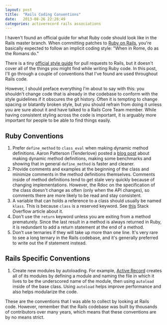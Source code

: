 ```yaml
---
layout: post
title:  "Rails Coding Conventions"
date:   2013-08-26 22:28:49
categories: activerecord rails associations
---
```


I haven't found an official guide for what Ruby code should look like in the Rails master branch. When committing patches to [Ruby on Rails][railsgithub], you're basically expected to follow an implicit coding style: "When in Rome, do as the Romans do."

There is a tiny [official style guide][styleguide] for pull requests to Rails, but it doesn't cover all of the things you might find while writing Ruby code. In this post, I'll go through a couple of conventions that I've found are used throughout Rails code.

However, I should preface everything I'm about to say with this: you shouldn't change code that is already in the codebase to conform with the style guidelines if it obscures the git history. Often it is tempting to change spacing or blatantly broken style, but you should refrain from doing it unless you are sure about it and have talked to a Rails Core Team member. While having consistent styling across the code is important, it is arguably more important for people to be able to find things easily.

## Ruby Conventions

1. Prefer `define_method` to `class_eval` when making dynamic method definitions. Aaron Patterson (Tenderlove) posted a [blog post][tenderlovemethoddef] about making dynamic method definitions, making some benchmarks and showing that in general `define_method` is faster and cleaner.
2. Provide comments and examples at the beginning of the class and minimize comments in the method definitions themselves. Comments inside of method definitions tend to get stale very quickly because of changing implementations. However, the Rdoc on the specification of the class doesn't change as often (only when the API changes), so comments there are more likely to be read and stay consistent.
3. A variable that can holds a reference to a class should usually be named `klass`. This is because `class` is a reserved keyword. See [this][klassdefinition] Stack Overflow article about it.
4. Don't use the `return` keyword unless you are exiting from a method prematurely. Since the last result in a method is always returned in Ruby, it is redundant to add a return statement at the end of a method.
5. Don't use ternaries if they will take up more than one line. It's very rare to see a long ternary in the Rails codebase, and it's generally preferred to write out the if statement instead.


## Rails Specific Conventions

1. Create new modules by autoloading. For example, [Active Record][activerecorddef] creates all of its modules by defining a module and naming the file in which it lives to be the underscored name of the module, then using `autoload` inside of the base class. Using `autoload` helps improve performance and also helps modularize the code.

These are the conventions that I was able to collect by looking at Rails code. However, remember that the Rails codebase was built by thousands of contributors over many years, which means that these conventions are by no means strict.

[railsgithub]: https://github.com/rails/rails
[styleguide]: http://edgeguides.rubyonrails.org/contributing_to_ruby_on_rails.html#follow-the-coding-conventions
[tenderlovemethoddef]: http://tenderlovemaking.com/2013/03/03/dynamic_method_definitions.html
[activerecorddef]: https://github.com/rails/rails/blob/master/activerecord/lib/active_record.rb
[klassdefinition]: http://stackoverflow.com/questions/4299289/what-is-the-difference-between-class-and-klass-in-ruby
